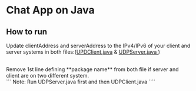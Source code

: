 # Chat App on Java

## How to run 

Update clientAddress and serverAddress to the IPv4/IPv6 of your client and server systems in both files:(<a href="https://github.com/Jwaladeep/ChatApp/blob/master/ChattingApp/src/chattingApp/UDPClient.java" target="_blank">UPDClient.java</a> & <a href="" target="_blank">UDPServer.java </a>)

<br>
Remove 1st line defining **package name** from both file if server and client are on two different system.
<br>
```
Note: Run UDPServer.java first and then UDPClient.java
````
